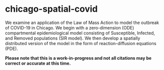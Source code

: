 # chicago-spatial-covid
We examine an application of the Law of Mass Action to model the outbreak of COVID-19 in Chicago.
	We begin with a zero-dimension (ODE) compartmental epidemiological model consisting of Susceptible, Infected, and Removed populations (SIR model).
	We then develop a spatially distributed version of the model in the form of reaction-diffusion equations (PDE).

**Please note that this is a work-in-progress and not all citations may be correct or accurate at this time.**
